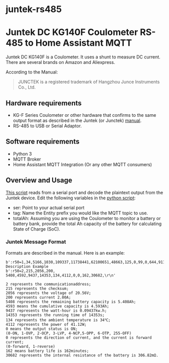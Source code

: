 # juntek-rs485
# Juntek DC KG140F Coulometer RS-485 to Home Assistant MQTT

Juntek DC KG140F is a Coulometer. It uses a shunt to measure DC current. There are several brands on Amazon and Aliexpress.

According to the Manual:
>JUNCTEK is a registered trademark of Hangzhou Junce Instruments Co., Ltd.

## Hardware requirements
* KG-F Series Coulometer or other hardware that confirms to the same output format as described in the Juntek (or Junctek) [manual](http://68.168.132.244/KG-F_EN_manual.pdf).
* RS-485 to USB or Serial Adaptor.

## Software requirements
* Python 3
* MQTT Broker
* Home Assistant MQTT Integration (Or any other MQTT consumers)

## Overview and Usage
[This script](juntekrs485.py) reads from a serial port and decode the plaintext output from the Juntek device.
Edit the following variables in the [python script](juntekrs485.py):
* ser: Point to your actual serial port
* tag: Name the Entity prefix you would like the MQTT topic to use.
* totalAh: Assuming you are using the Coulometer to monitor a battery or battery bank, provide the total Ah capacity of the battery for calculating State of Charge (SoC).

### Juntek Message Format
Formats are described in the manual. Here is an example:
```
b':r50=1,34,5166,1030,109337,11738441,62100651,48663,125,0,99,0,644,9117,\r\n'
Description Example 
b':r50=2,215,2056,200, 5408,4592,9437,14353,134,4112,0,0,162,30682,\r\n'

2 represents the communicationaddress;
215 represents the checksum;
2056 represents the voltage of 20.56V;
200 represents current 2.00A;
5408 represents the remaining battery capacity is 5.408Ah;
4593 means the cumulative capacity is 4.593Ah;
9437 represents the watt-hour is 0.09437kw.h;
14353 represents the running time of 14353s;
134 represents the ambient temperature is 34℃;
4112 represents the power of 41.12W;
0 means the output status is ON;
(0-ON, 1-OVP, 2-OCP, 3-LVP, 4-NCP,5-OPP, 6-OTP, 255-OFF)
0 represents the direction of current, and the current is forward current;
(0-forward, 1-reverse)
162 means battery life is 162minutes;
30682 represents the internal resistance of the battery is 306.82mΩ. 
```